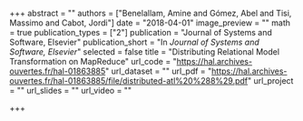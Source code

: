 +++
abstract = ""
authors = ["Benelallam, Amine and Gómez, Abel and Tisi, Massimo and Cabot, Jordi"]
date = "2018-04-01"
image_preview = ""
math = true
publication_types = ["2"]
publication = "Journal of Systems and Software, Elsevier"
publication_short = "In *Journal of Systems and Software, Elsevier*"
selected = false
title = "Distributing Relational Model Transformation on MapReduce"
url_code = "https://hal.archives-ouvertes.fr/hal-01863885"
url_dataset = ""
url_pdf = "https://hal.archives-ouvertes.fr/hal-01863885/file/distributed-atl%20%288%29.pdf"
url_project = ""
url_slides = ""
url_video = ""

+++
